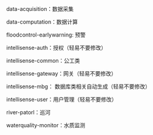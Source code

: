 data-acquisition：数据采集

data-computation：数据计算

floodcontrol-earlywarning: 预警

intellisense-auth：授权（轻易不要修改）

intellisense-common：公工类

intellisense-gateway：网关（轻易不要修改）

intellisense-mbg： 数据库类相关自动生成（轻易不要修改）

intellisense-user：用户管理（轻易不要修改）

river-patorl：巡河

waterquality-monitor：水质监测
